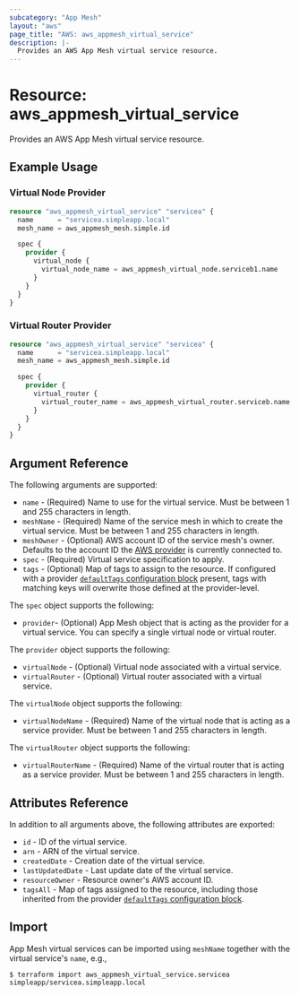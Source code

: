 ```yaml
---
subcategory: "App Mesh"
layout: "aws"
page_title: "AWS: aws_appmesh_virtual_service"
description: |-
  Provides an AWS App Mesh virtual service resource.
---
```


# Resource: aws_appmesh_virtual_service

Provides an AWS App Mesh virtual service resource.

## Example Usage

### Virtual Node Provider

```terraform
resource "aws_appmesh_virtual_service" "servicea" {
  name      = "servicea.simpleapp.local"
  mesh_name = aws_appmesh_mesh.simple.id

  spec {
    provider {
      virtual_node {
        virtual_node_name = aws_appmesh_virtual_node.serviceb1.name
      }
    }
  }
}
```

### Virtual Router Provider

```terraform
resource "aws_appmesh_virtual_service" "servicea" {
  name      = "servicea.simpleapp.local"
  mesh_name = aws_appmesh_mesh.simple.id

  spec {
    provider {
      virtual_router {
        virtual_router_name = aws_appmesh_virtual_router.serviceb.name
      }
    }
  }
}
```

## Argument Reference

The following arguments are supported:

* `name` - (Required) Name to use for the virtual service. Must be between 1 and 255 characters in length.
* `meshName` - (Required) Name of the service mesh in which to create the virtual service. Must be between 1 and 255 characters in length.
* `meshOwner` - (Optional) AWS account ID of the service mesh's owner. Defaults to the account ID the [AWS provider][1] is currently connected to.
* `spec` - (Required) Virtual service specification to apply.
* `tags` - (Optional) Map of tags to assign to the resource. If configured with a provider [`defaultTags` configuration block](https://registry.terraform.io/providers/hashicorp/aws/latest/docs#default_tags-configuration-block) present, tags with matching keys will overwrite those defined at the provider-level.

The `spec` object supports the following:

* `provider`- (Optional) App Mesh object that is acting as the provider for a virtual service. You can specify a single virtual node or virtual router.

The `provider` object supports the following:

* `virtualNode` - (Optional) Virtual node associated with a virtual service.
* `virtualRouter` - (Optional) Virtual router associated with a virtual service.

The `virtualNode` object supports the following:

* `virtualNodeName` - (Required) Name of the virtual node that is acting as a service provider. Must be between 1 and 255 characters in length.

The `virtualRouter` object supports the following:

* `virtualRouterName` - (Required) Name of the virtual router that is acting as a service provider. Must be between 1 and 255 characters in length.

## Attributes Reference

In addition to all arguments above, the following attributes are exported:

* `id` - ID of the virtual service.
* `arn` - ARN of the virtual service.
* `createdDate` - Creation date of the virtual service.
* `lastUpdatedDate` - Last update date of the virtual service.
* `resourceOwner` - Resource owner's AWS account ID.
* `tagsAll` - Map of tags assigned to the resource, including those inherited from the provider [`defaultTags` configuration block](https://registry.terraform.io/providers/hashicorp/aws/latest/docs#default_tags-configuration-block).

## Import

App Mesh virtual services can be imported using `meshName` together with the virtual service's `name`,
e.g.,

```
$ terraform import aws_appmesh_virtual_service.servicea simpleapp/servicea.simpleapp.local
```

[1]: /docs/providers/aws/index.html

<!-- cache-key: cdktf-0.17.0-pre.15 input-263ce0f7bd61737fd049dc4a5a8784d4d4f0f695ce7f1d5356dd67fccc87cac9 -->